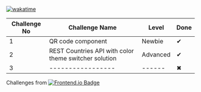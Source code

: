 [![wakatime](https://wakatime.com/badge/github/sumaiyakawsar/FrontendMentorsChallenges.svg)](https://wakatime.com/badge/github/sumaiyakawsar/FrontendMentorsChallenges)


| Challenge No | Challenge Name      | Level  | Done | 
| ------------ | ------------------- | -----  | ---- |
| 1            | QR code component   | Newbie |  ✔   |
| 2            | REST Countries API with color theme switcher solution   |  Advanced |  ✔   |
| 3            | -----------------   | ------ |  ✖   |


Challenges from [![Frontend.io Badge](https://img.shields.io/badge/-_Frontend.io_-3F54A3?style=plastic&labelColor=3F54A3&logo=frontend-mentor&logoColor=white&link=https://www.frontendmentor.io)](https://www.frontendmentor.io)
